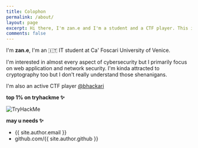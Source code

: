 ```yaml
---
title: Colophon
permalink: /about/
layout: page
excerpt: Hi there, I'm zan.e and I'm a student and a CTF player. This is my simple blog
comments: false
---
```


I'm **zan.e**, I'm an 🇮🇹 IT student at Ca' Foscari University of Venice.

I'm interested in almost every aspect of cybersecurity but I primarily focus on web application and network security. I'm kinda attracted to cryptography too but I don't really understand those shenanigans.

I'm also an active CTF player <a href="https://ctftime.org/team/194130" target="_blank">@bhackari</a>

**top 1% on tryhackme ✨**

<img src="https://tryhackme-badges.s3.amazonaws.com/zan.eee.png" alt="TryHackMe">

**may u needs ✨**

- {{ site.author.email }}
- github.com/{{ site.author.github }}
